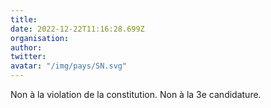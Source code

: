 ```yaml
---
title: 
date: 2022-12-22T11:16:28.699Z
organisation: 
author: 
twitter: 
avatar: "/img/pays/SN.svg"
---
```


Non à la violation de la constitution. Non à la 3e candidature. 